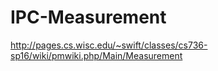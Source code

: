 # IPC-Measurement

http://pages.cs.wisc.edu/~swift/classes/cs736-sp16/wiki/pmwiki.php/Main/Measurement
